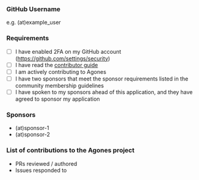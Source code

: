 ### GitHub Username
e.g. (at)example_user

### Requirements
- [ ] I have enabled 2FA on my GitHub account (https://github.com/settings/security)
- [ ] I have read the [contributor guide](../../CONTRIBUTING.md)
- [ ] I am actively contributing to Agones
- [ ] I have two sponsors that meet the sponsor requirements listed in the community membership guidelines
- [ ] I have spoken to my sponsors ahead of this application, and they have agreed to sponsor my application

### Sponsors
- (at)sponsor-1
- (at)sponsor-2

### List of contributions to the Agones project
- PRs reviewed / authored
- Issues responded to
